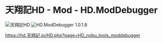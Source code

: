 # 天翔記HD - Mod - HD.ModDebugger

![天翔記HD](https://img.shields.io/badge/天翔記-HD-6479ff.svg)
![HD.ModDebugger 1.0.1.8](https://img.shields.io/badge/HD.RetsudenEditor-1.0.1.8-6479ff.svg)

https://hd.天翔記.jp/HD.php?page=HD_nobu_tools_moddebugger
